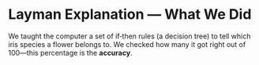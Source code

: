 # Layman Explanation — What We Did

We taught the computer a set of if‑then rules (a decision tree) to tell which iris species a flower belongs to.
We checked how many it got right out of 100—this percentage is the **accuracy**.
